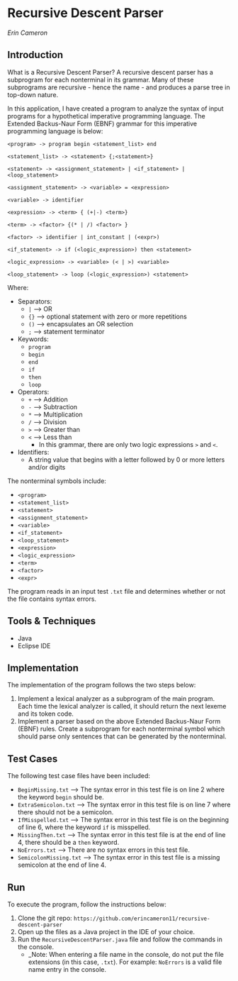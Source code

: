 # Recursive Descent Parser
_Erin Cameron_

## Introduction
What is a Recursive Descent Parser? A recursive descent parser has a subprogram for each nonterminal in its grammar. Many of these subprograms are recursive - hence the name - and produces a parse tree in top-down nature.

In this application, I have created a program to analyze the syntax of input programs for a hypothetical imperative programming language. The Extended Backus-Naur Form (EBNF) grammar for this imperative programming language is below:
```
<program> -> program begin <statement_list> end

<statement_list> -> <statement> {;<statement>}

<statement> -> <assignment_statement> | <if_statement> | <loop_statement>

<assignment_statement> -> <variable> = <expression>

<variable> -> identifier

<expression> -> <term> { (+|-) <term>}

<term> -> <factor> {(* | /) <factor> }

<factor> -> identifier | int_constant | (<expr>)

<if_statement> -> if (<logic_expression>) then <statement>

<logic_expression> -> <variable> (< | >) <variable>

<loop_statement> -> loop (<logic_expression>) <statement>
```

Where:
* Separators:
    * `|` --> OR
    * `{}` --> optional statement with zero or more repetitions
    * `()` --> encapsulates an OR selection
    * `;` --> statement terminator
* Keywords:
    * `program`
    * `begin`
    * `end`
    * `if`
    * `then`
    * `loop`
* Operators:
    * `+` --> Addition
    * `-` --> Subtraction
    * `*` --> Multiplication
    * `/` --> Division
    * `>` --> Greater than
    * `<` --> Less than
        * In this grammar, there are only two logic expressions `>` and `<`.
* Identifiers:
    * A string value that begins with a letter followed by 0 or more letters and/or digits

The nonterminal symbols include:
* `<program>`
* `<statement_list>`
* `<statement>`
* `<assignment_statement>`
* `<variable>`
* `<if_statement>`
* `<loop_statement>`
* `<expression>`
* `<logic_expression>`
* `<term>`
* `<factor>`
* `<expr>`

The program reads in an input test `.txt` file and determines whether or not the file contains syntax errors.


## Tools & Techniques
* Java
* Eclipse IDE


## Implementation
The implementation of the program follows the two steps below:
1. Implement a lexical analyzer as a subprogram of the main program. Each time the lexical analyzer is called, it should return the next lexeme and its token code.
2. Implement a parser based on the above Extended Backus-Naur Form (EBNF) rules. Create a subprogram for each nonterminal symbol which should parse only sentences that can be generated by the nonterminal.


## Test Cases
The following test case files have been included:
* `BeginMissing.txt` --> The syntax error in this test file is on line 2 where the keyword `begin` should be.
* `ExtraSemicolon.txt` --> The syntax error in this test file is on line 7 where there should not be a semicolon.
* `IfMisspelled.txt` --> The syntax error in this test file is on the beginning of line 6, where the keyword `if` is misspelled.
* `MissingThen.txt` --> The syntax error in this test file is at the end of line 4, there should be a `then` keyword.
* `NoErrors.txt` --> There are no syntax errors in this test file. 
* `SemicolonMissing.txt` --> The syntax error in this test file is a missing semicolon at the end of line 4.


## Run
To execute the program, follow the instructions below:
1. Clone the git repo: `https://github.com/erincameron11/recursive-descent-parser`
2. Open up the files as a Java project in the IDE of your choice.
3. Run the `RecursiveDescentParser.java` file and follow the commands in the console.
    * _Note: When entering a file name in the console, do not put the file extensions (in this case, `.txt`). For example: `NoErrors` is a valid file name entry in the console.